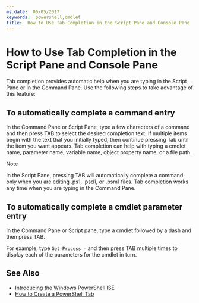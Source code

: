 ```yaml
---
ms.date:  06/05/2017
keywords:  powershell,cmdlet
title:  How to Use Tab Completion in the Script Pane and Console Pane
---
```

# How to Use Tab Completion in the Script Pane and Console Pane

Tab completion provides automatic help when you are typing in the Script Pane or in the Command Pane. Use the following steps to take advantage of this feature:

## To automatically complete a command entry

In the Command Pane or Script Pane, type a few characters of a command and then press TAB to select the desired completion text. If multiple items begin with the text that you initially typed, then continue pressing Tab until the item you want appears. Tab completion can help with typing a cmdlet name, parameter name, variable name, object property name, or a file path.

> [!NOTE]
> In the Script Pane, pressing TAB will automatically complete a command only when you are editing .ps1, .psd1, or .psm1 files. Tab completion works any time when you are typing in the Command Pane.

## To automatically complete a cmdlet parameter entry

In the Command Pane or Script pane, type a cmdlet followed by a dash and then press TAB.

For example, type `Get-Process -` and then press TAB multiple times to display each of the parameters for the cmdlet in turn.

## See Also

- [Introducing the Windows PowerShell ISE](Introducing-the-Windows-PowerShell-ISE.md)
- [How to Create a PowerShell Tab](How-to-Create-a-PowerShell-Tab-in-Windows-PowerShell-ISE.md)
